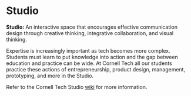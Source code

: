 # Studio

**Studio:** An interactive space that encourages effective communication design through creative thinking, integrative collaboration, and visual thinking.

Expertise is increasingly important as tech becomes more complex. Students must learn to put knowledge into action and the gap between education and practice can be wide. At Cornell Tech all our students practice these actions of entrepreneurship, product design, management, prototyping, and more in the Studio.

Refer to the Cornell Tech Studio [wiki](https://github.com/cornelltech/studio/wiki) for more information.
